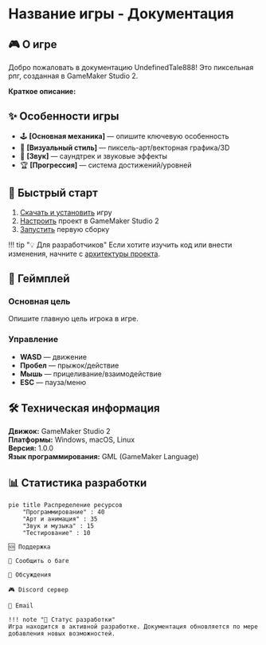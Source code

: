 # Название игры - Документация

## 🎮 О игре

Добро пожаловать в документацию UndefinedTale888! Это пиксельная рпг, созданная в GameMaker Studio 2.

**Краткое описание:**

## ✨ Особенности игры

- 🕹️ **[Основная механика]** — опишите ключевую особенность
- 🎨 **[Визуальный стиль]** — пиксель-арт/векторная графика/3D
- 🎵 **[Звук]** — саундтрек и звуковые эффекты
- 🏆 **[Прогрессия]** — система достижений/уровней

## 🚀 Быстрый старт

1. [Скачать и установить](getting-started/installation.md) игру
2. [Настроить](getting-started/setup.md) проект в GameMaker Studio 2
3. [Запустить](getting-started/first-run.md) первую сборку

!!! tip "💡 Для разработчиков"
    Если хотите изучить код или внести изменения, начните с [архитектуры проекта](development/architecture.md).

## 🎯 Геймплей

### Основная цель
Опишите главную цель игрока в игре.

### Управление
- **WASD** — движение
- **Пробел** — прыжок/действие
- **Мышь** — прицеливание/взаимодействие
- **ESC** — пауза/меню

## 🛠️ Техническая информация

**Движок:** GameMaker Studio 2  
**Платформы:** Windows, macOS, Linux  
**Версия:** 1.0.0  
**Язык программирования:** GML (GameMaker Language)

## 📊 Статистика разработки

```mermaid
pie title Распределение ресурсов
    "Программирование" : 40
    "Арт и анимация" : 35
    "Звук и музыка" : 15
    "Тестирование" : 10

🆘 Поддержка

🐛 Сообщить о баге

💬 Обсуждения

🎮 Discord сервер

📧 Email

!!! note "🚧 Статус разработки"
Игра находится в активной разработке. Документация обновляется по мере добавления новых возможностей.